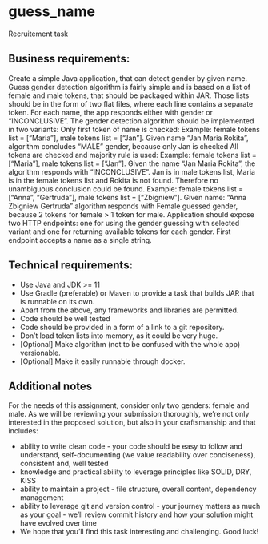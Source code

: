 # guess_name
Recruitement task

## Business requirements:

Create a simple Java application, that can detect gender by given name. Guess gender detection algorithm is fairly simple and is based on a list of female and male tokens,
that should be packaged within JAR. Those lists should be in the form of two flat files, where each line contains a separate token. For each name,
the app responds either with gender or “INCONCLUSIVE”. The gender detection algorithm should be implemented in two variants: 
Only first token of name is checked: 
Example: female tokens list = [“Maria”], male tokens list = [“Jan”]. Given name “Jan Maria Rokita”, algorithm concludes “MALE” gender, because only Jan is checked
All tokens are checked and majority rule is used:
Example: female tokens list =  [“Maria”],  male tokens list =  [“Jan”]. Given the name “Jan Maria Rokita”, the algorithm responds with “INCONCLUSIVE”. Jan is in male tokens list, Maria is in the female tokens list and Rokita is not found. Therefore no unambiguous conclusion could be found.
Example: female tokens list = [“Anna”, “Gertruda”], male tokens list = [“Zbigniew”]. Given name: “Anna Zbigniew Gertruda” algorithm responds with Female guessed gender, because 2 tokens for female > 1 token for male.
Application should expose two HTTP endpoints: one for using the gender guessing with selected variant and one for returning available tokens for each gender. First endpoint accepts a name as a single string.


## Technical requirements:

* Use Java and JDK >= 11
* Use Gradle (preferable) or Maven to provide a task that builds JAR that is runnable on its own.
* Apart from the above, any frameworks and libraries are permitted.
* Code should be well tested
* Code should be provided in a form of a link to a git repository.
* Don’t load token lists into memory, as it could be very huge.
* [Optional] Make algorithm (not to be confused with the whole app) versionable.
* [Optional] Make it easily runnable through docker.

## Additional notes

For the needs of this assignment, consider only two genders: female and male.
As we will be reviewing your submission thoroughly, we’re not only interested in the proposed solution, but also in your craftsmanship and that includes:
* ability to write clean code - your code should be easy to follow and understand, self-documenting (we value readability over conciseness), consistent and, well tested 
* knowledge and practical ability to leverage principles like SOLID, DRY, KISS
* ability to maintain a project - file structure, overall content, dependency management
* ability to leverage git and version control - your journey matters as much as your goal - we’ll review commit history and how your solution might have evolved over time
* We hope that you’ll find this task interesting and challenging. Good luck!
